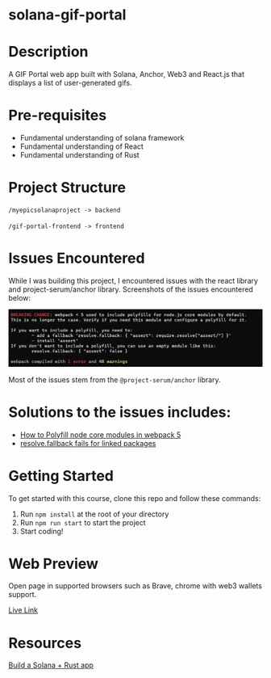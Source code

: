 # solana-gif-portal

# Description

A GIF Portal web app built with Solana, Anchor, Web3 and React.js that displays a list of user-generated gifs.

# Pre-requisites

- Fundamental understanding of solana framework
- Fundamental understanding of React
- Fundamental understanding of Rust

# Project Structure

```
/myepicsolanaproject -> backend

/gif-portal-frontend -> frontend
```

# Issues Encountered

While I was building this project, I encountered issues with the react library and project-serum/anchor library. Screenshots of the issues encountered below:

![1687384161021](image/README/1687384161021.png)

Most of the issues stem from the ``@project-serum/anchor`` library.

# Solutions to the issues includes:

- [How to Polyfill node core modules in webpack 5](https://stackoverflow.com/questions/64557638/how-to-polyfill-node-core-modules-in-webpack-5)
- [resolve.fallback fails for linked packages](https://github.com/webpack/webpack/issues/11600)

# Getting Started

To get started with this course, clone this repo and follow these commands:

1. Run `npm install` at the root of your directory
2. Run `npm run start` to start the project
3. Start coding!

# Web Preview

Open page in supported browsers such as Brave, chrome with web3 wallets support.

[Live Link]()


# Resources

[Build a Solana + Rust app](https://buildspace.so/p/build-solana-web3-app/lessons/finishing-touches-web-app-and-program)

